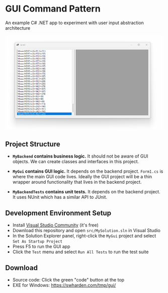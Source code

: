 # GUI Command Pattern

An example C# .NET app to experiment with user input abstraction architecture

![](dev/screenshot.gif)

## Project Structure
* **`MyBackend` contains business logic.** It should not be aware of GUI objects. We can create classes and interfaces in this project.

* **`MyGui` contains GUI logic.** It depends on the backend project. `Form1.cs` is where the main GUI code lives. Ideally the GUI project will be a thin wrapper around functionality that lives in the backend project.

* **`MyBackendTests` contains unit tests.** It depends on the backend project. It uses NUnit which has a similar API to JUnit.

## Development Environment Setup

* Install [Visual Studio Community](https://visualstudio.microsoft.com/vs/community/) (it's free)
* Download this repository and open `src/MySolution.sln` in Visual Studio
* In the Solution Explorer panel, right-click the `MyGui` project and select `Set As Startup Project`
* Press F5 to run the GUI app
* Click the `Test` menu and select `Run All Tests` to run the test suite

## Download
* Source code: Click the green "code" button at the top
* EXE for Windows: https://swharden.com/tmp/gui/